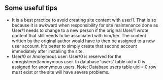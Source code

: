 ## Some useful tips

- It is a best practice to avoid creating site content with user/1. That is so because it is awkward when responsibility for site maintenance done as User/1 needs to change to a new person if the original User/1 wrote content that still needs to be associated with him/her. The content written by the original author would have to then be assigned to a new user account. It's better to simply create that second account immediately after installing the site.
- User/0 or Anonymous user: User/0 is reserved for the unregistered/anonymous user. In database 'users' table uid = 0 is assigned for anonymous users. Note: Database users table uid = 0 row must exist or the site will have severe problems.

